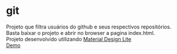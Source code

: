 # git
Projeto que filtra usuários do github e seus respectivos repositórios.
</br>
Basta baixar o projeto e abrir no browser a pagina index.html. 
</br>
Projeto desenvolvido utilizando <a href="https://getmdl.io" target="_blank">Material Design Lite</a>
</br>
<a href="http://plnkr.co/edit/KXNDYek0cN93hhs0a2Nu?p=preview" target="_blank">Demo</a>


